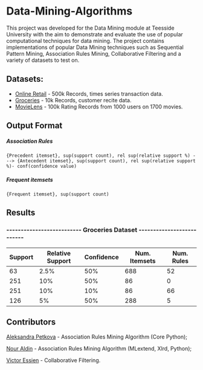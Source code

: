 # Data-Mining-Algorithms

This project was developed for the Data Mining module at Teesside University with the aim to demonstrate and evaluate the use of popular computational techniques for data mining. The project contains implementations of popular Data Mining techniques such as Sequential Pattern Mining, Association Rules Mining, Collaborative Filtering and a variety of datasets to test on.

## Datasets:
* [Online Retail](https://archive.ics.uci.edu/ml/datasets/Online+Retail) - 500k Records, times series transaction data. 
* [Groceries](https://www.kaggle.com/irfanasrullah/groceries) - 10k Records, customer recite data. 
* [MovieLens](https://grouplens.org/datasets/movielens/100k/) - 100k Rating Records from 1000 users on 1700 movies. 


## Output Format
##### Association Rules
```
{Precedent itemset}, sup(support count), rel sup(relative support %) ---> {Antecedent itemset}, sup(support count), rel sup(relative support %)- conf(confidence value)
```

##### Frequent itemsets
```
{Frequent itemset}, sup(support count)
```

## Results
### --------------------------  Groceries Dataset --------------------------

| Support | Relative Support | Confidence | Num. Itemsets | Num. Rules |
|---------|------------------|------------|---------------|------------|
| 63      | 2.5%             | 50%        | 688           | 52         |
| 251     | 10%              | 50%        | 86            | 0          |
| 251     | 10%              | 10%        | 86            | 66         |
| 126     | 5%               | 50%        | 288           | 5          |


## Contributors
[Aleksandra Petkova](https://github.com/aleksandra1617) - Association Rules Mining Algorithm (Core Python);

[Nour Aldin](https://github.com/NourAldinAlmubarak) - Association Rules Mining Algorithm (MLextend, Xlrd, Python);

[Victor Essien](https://github.com/vicrichy87) - Collaborative Filtering.
